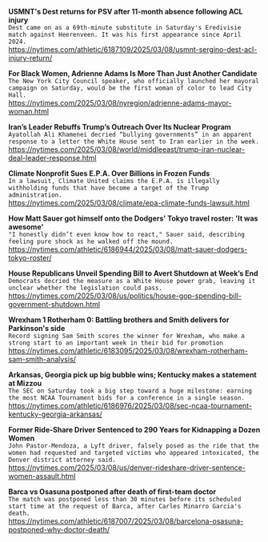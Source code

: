 **USMNT's Dest returns for PSV after 11-month absence following ACL injury**\
`Dest came on as a 69th-minute substitute in Saturday's Eredivisie match against Heerenveen. It was his first appearance since April 2024.`\
https://nytimes.com/athletic/6187109/2025/03/08/usmnt-sergino-dest-acl-injury-return/

**For Black Women, Adrienne Adams Is More Than Just Another Candidate**\
`The New York City Council speaker, who officially launched her mayoral campaign on Saturday, would be the first woman of color to lead City Hall.`\
https://nytimes.com/2025/03/08/nyregion/adrienne-adams-mayor-woman.html

**Iran’s Leader Rebuffs Trump’s Outreach Over Its Nuclear Program**\
`Ayatollah Ali Khamenei decried “bullying governments” in an apparent response to a letter the White House sent to Iran earlier in the week.`\
https://nytimes.com/2025/03/08/world/middleeast/trump-iran-nuclear-deal-leader-response.html

**Climate Nonprofit Sues E.P.A. Over Billions in Frozen Funds**\
`In a lawsuit, Climate United claims the E.P.A. is illegally withholding funds that have become a target of the Trump administration.`\
https://nytimes.com/2025/03/08/climate/epa-climate-funds-lawsuit.html

**How Matt Sauer got himself onto the Dodgers' Tokyo travel roster: 'It was awesome'**\
`"I honestly didn’t even know how to react," Sauer said, describing feeling pure shock as he walked off the mound.`\
https://nytimes.com/athletic/6186944/2025/03/08/matt-sauer-dodgers-tokyo-roster/

**House Republicans Unveil Spending Bill to Avert Shutdown at Week’s End**\
`Democrats decried the measure as a White House power grab, leaving it unclear whether the legislation could pass.`\
https://nytimes.com/2025/03/08/us/politics/house-gop-spending-bill-government-shutdown.html

**Wrexham 1 Rotherham 0: Battling brothers and Smith delivers for Parkinson's side**\
`Record signing Sam Smith scores the winner for Wrexham, who make a strong start to an important week in their bid for promotion`\
https://nytimes.com/athletic/6183095/2025/03/08/wrexham-rotherham-sam-smith-analysis/

**Arkansas, Georgia pick up big bubble wins; Kentucky makes a statement at Mizzou**\
`The SEC on Saturday took a big step toward a huge milestone: earning the most NCAA Tournament bids for a conference in a single season.`\
https://nytimes.com/athletic/6186976/2025/03/08/sec-ncaa-tournament-kentucky-georgia-arkansas/

**Former Ride-Share Driver Sentenced to 290 Years for Kidnapping a Dozen Women**\
`John Pastor-Mendoza, a Lyft driver, falsely posed as the ride that the women had requested and targeted victims who appeared intoxicated, the Denver district attorney said.`\
https://nytimes.com/2025/03/08/us/denver-rideshare-driver-sentence-women-assault.html

**Barca vs Osasuna postponed after death of first-team doctor**\
`The match was postponed less than 30 minutes before its scheduled start time at the request of Barca, after Carles Minarro Garcia's death.`\
https://nytimes.com/athletic/6187007/2025/03/08/barcelona-osasuna-postponed-why-doctor-death/

